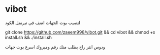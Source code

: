 # vibot
لتصيب بوت الجهات 
اضف في تيرمنل الكود 

git clone https://github.com/zaeem998/vibot.git && cd vibot && chmod +x install.sh && ./install.sh

ودوس انتر راح يطلب منك رقم ومبروك اسرع بوت جهات

